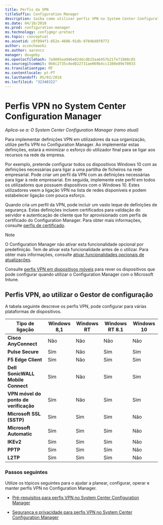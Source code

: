 ```yaml
---
title: Perfis da VPN
titleSuffix: Configuration Manager
description: Saiba como utilizar perfis VPN no System Center Configuration Manager para implementar definições VPN em utilizadores da sua organização.
ms.date: 04/10/2018
ms.prod: configuration-manager
ms.technology: configmgr-protect
ms.topic: conceptual
ms.assetid: c0f094f1-852e-4606-91db-97846d8f0772
author: aczechowski
ms.author: aaroncz
manager: dougeby
ms.openlocfilehash: 7a9095ea946e024dcd633aa6457b21fe71988c85
ms.sourcegitcommit: 0b0c2735c4ed822731ae069b4cc1380e89e78933
ms.translationtype: MT
ms.contentlocale: pt-PT
ms.lasthandoff: 05/03/2018
ms.locfileid: "32348322"
---
```

# <a name="vpn-profiles-in-system-center-configuration-manager"></a>Perfis VPN no System Center Configuration Manager

*Aplica-se a: O System Center Configuration Manager (ramo atual)*

<!--1283610-->
Para implementar definições VPN em utilizadores da sua organização, utilize perfis VPN no Configuration Manager. Ao implementar estas definições, estará a minimizar o esforço do utilizador final para se ligar aos recursos na rede da empresa.  

 Por exemplo, pretende configurar todos os dispositivos Windows 10 com as definições necessárias para ligar a uma partilha de ficheiros na rede empresarial. Pode criar um perfil da VPN com as definições necessárias para ligar à rede empresarial. Em seguida, implemente este perfil em todos os utilizadores que possuem dispositivos com o Windows 10. Estes utilizadores veem a ligação VPN na lista de redes disponíveis e podem estabelecer ligação com pouca esforço.  

 Quando cria um perfil da VPN, pode incluir um vasto leque de definições de segurança. Estas definições incluem certificados para validação do servidor e autenticação de cliente que for aprovisionado com perfis de certificado do Configuration Manager. Para obter mais informações, consulte [perfis de certificado](introduction-to-certificate-profiles.md).  

> [!Note]  
> O Configuration Manager não ativar esta funcionalidade opcional por predefinição. Tem de ativar esta funcionalidade antes de o utilizar. Para obter mais informações, consulte [ativar funcionalidades opcionais de atualizações](/sccm/core/servers/manage/install-in-console-updates#bkmk_options).<!--505213-->  


 Consulte [perfis VPN em dispositivos móveis](/sccm/mdm/deploy-use/create-vpn-profiles) para rever os dispositivos que pode configurar quando utilizar o Configuration Manager com o Microsoft Intune.  

## <a name="vpn-profiles-when-using-configuration-manager"></a>Perfis VPN, ao utilizar o Gestor de configuração  
 A tabela seguinte descreve os perfis VPN, pode configurar para várias plataformas de dispositivos.  

|Tipo de ligação|Windows 8,1|Windows RT|Windows RT 8.1|Windows 10|  
|---------------------|-----------------|----------------|--------------------|----------------|  
|**Cisco AnyConnect**|Não|Não|Não|Não|  
|**Pulse Secure**|Sim|Não|Sim|Sim|  
|**F5 Edge Client**|Sim|Não|Sim|Sim|  
|**Dell SonicWALL Mobile Connect**|Sim|Não|Sim|Sim|  
|**VPN móvel do ponto de verificação**|Sim|Não|Sim|Sim|  
|**Microsoft SSL (SSTP)**|Sim|Sim|Sim|Não|  
|**Microsoft Automatic**|Sim|Sim|Sim|Não|  
|**IKEv2**|Sim|Sim|Sim|Não|  
|**PPTP**|Sim|Sim|Sim|Não|  
|**L2TP**|Sim|Sim|Sim|Não|  

### <a name="next-steps"></a>Passos seguintes  
 Utilize os tópicos seguintes para o ajudar a planear, configurar, operar e manter perfis VPN no Configuration Manager.  

-   [Pré-requisitos para perfis VPN no System Center Configuration Manager](../plan-design/prerequisites-for-wifi-vpn-profiles.md)  

-   [Segurança e privacidade para perfis VPN no System Center Configuration Manager](../plan-design/security-and-privacy-for-wifi-vpn-profiles.md)
